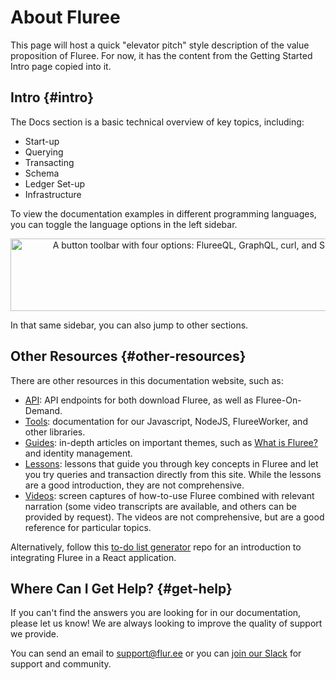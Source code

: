 # About Fluree 

This page will host a quick "elevator pitch" style description of the value proposition of Fluree.
For now, it has the content from the Getting Started Intro page copied into it.

## Intro {#intro}

The Docs section is a basic technical overview of key topics, including:

- Start-up
- Querying
- Transacting
- Schema
- Ledger Set-up
- Infrastructure

To view the documentation examples in different programming languages, you can toggle
the language options in the left sidebar.

<p align="center">
    <img
        width="600px"
        height="116px"
        src="https://s3.amazonaws.com/fluree-docs/language-options.png"
        alt="A button toolbar with four options: FlureeQL, GraphQL, curl, and SPARQL"/>
</p>

In that same sidebar, you can also jump to other sections.

## Other Resources {#other-resources}

There are other resources in this documentation website, such as:

- [API](/api): API endpoints for both download Fluree, as well as Fluree-On-Demand.
- [Tools](/tools): documentation for our Javascript, NodeJS, FlureeWorker, and
  other libraries.
- [Guides](/guides): in-depth articles on important themes, such as
  [What is Fluree?](/guides/intro/what-is-fluree) and identity management.
- [Lessons](/lesson): lessons that guide you through key concepts in Fluree and
  let you try queries and transaction directly from this site. While the lessons
  are a good introduction, they are not comprehensive.
- [Videos](/video): screen captures of how-to-use Fluree combined with relevant
  narration (some video transcripts are available, and others can be provided by
  request). The videos are not comprehensive, but are a good reference for particular
  topics.

Alternatively, follow this
[to-do list generator](https://github.com/fluree/to-do-lists-generator) repo for
an introduction to integrating Fluree in a React application.

## Where Can I Get Help? {#get-help}

If you can't find the answers you are looking for in our documentation, please
let us know! We are always looking to improve the quality of support we provide.

You can send an email to <support@flur.ee> or you can
[join our Slack](https://launchpass.com/flureedb) for support and community.
